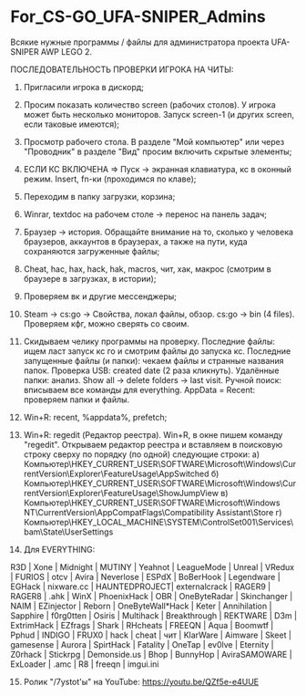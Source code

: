 # For_CS-GO_UFA-SNIPER_Admins
Всякие нужные программы / файлы для администратора проекта UFA-SNIPER AWP LEGO 2. 

ПОСЛЕДОВАТЕЛЬНОСТЬ ПРОВЕРКИ ИГРОКА НА ЧИТЫ: 

1. Пригласили игрока в дискорд;
2. Просим показать количество screen (рабочих столов). У игрока может быть несколько мониторов. Запуск screen-1 (и других screen, если таковые имеются);
3. Просмотр рабочего стола. В разделе "Мой компьютер" или через "Проводник" в разделе "Вид" просим включить скрытые элементы;
4. ЕСЛИ КС ВКЛЮЧЕНА => Пуск -> экранная клавиатура, кс в оконный режим. Insert, fn-ки (проходимся по клаве);
5. Переходим в папку загрузки, корзина;
6. Winrar, textdoc на рабочем столе -> перенос на панель задач; 
7. Браузер -> история. Обращайте внимание на то, сколько у человека браузеров, аккаунтов в браузерах, а также на пути, куда сохраняются загруженные файлы; 
8. Cheat, hac, hax, hack, hak, macros, чит, хак, макрос (смотрим в браузере в загрузках, в истории); 
9. Проверяем вк и другие мессенджеры; 
10. Steam -> cs:go -> Свойства, локал файлы, обзор. cs:go -> bin (4 files). Проверяем кфг, можно сверять со своим. 

11. Скидываем челику программы на проверку.
  Последние файлы: ищем ласт запуск кс го и смотрим файлы до запуска кс. 
  Последние запущенные файлы (и папки): чекаем файлы и странные названия папок.
  Проверка USB: created date (2 раза кликнуть).
  Удалённые папки: анализ. Show all -> delete folders -> last visit.
  Ручной поиск: вписываем все команды для everything.
  AppData = Recent: проверяем папки и файлы.
  
12. Win+R: recent, %appdata%, prefetch; 
13. Win+R: regedit (Редактор реестра). 
  Win+R, в окне пишем команду "regedit". Открываем редактор реестра и вставляем в поисковую строку сверху по порядку (по одной) следующие строки:
  а) Компьютер\HKEY_CURRENT_USER\SOFTWARE\Microsoft\Windows\CurrentVersion\Explorer\FeatureUsage\AppSwitched
  б) Компьютер\HKEY_CURRENT_USER\SOFTWARE\Microsoft\Windows\CurrentVersion\Explorer\FeatureUsage\ShowJumpView
  в) Компьютер\HKEY_CURRENT_USER\SOFTWARE\Microsoft\Windows NT\CurrentVersion\AppCompatFlags\Compatibility Assistant\Store
  г) Компьютер\HKEY_LOCAL_MACHINE\SYSTEM\ControlSet001\Services\bam\State\UserSettings

14. Для EVERYTHING: 

R3D | Xone | Midnight | MUTINY | Yeahnot | LeagueMode | Unreal | VRedux | FURIOS | otcv | Avira | Neverlose | ESPdX | BoBerHook  | Legendware | EGHack | nixware.cc | HAUNTEDPROJECT| externalcrack | RAGER9 | RAGER8 | .ahk | WinX | PhoenixHack | OBR  | OneByteRadar | Skinchanger | NAIM | EZinjector | Reborn | OneByteWall*Hack | Keter | Annihilation | Sapphire | f0rg0tten  | Osiris | Multihack | Breakthrough | REKTWARE | D3m | ExtrimHack | EZfrags | Shark | RHcheats | FREEQN | Aqua | Boomwtf | Pphud  | INDIGO | FRUX0 | hack | cheat | чит | KlarWare | Aimware | Skeet | gamesense | Aurora | SpirtHack | Fatality | OneTap  | ev0lve | Eternity | Z0rhack | Stickrpg | Demonside.us | Bhop | BunnyHop | AviraSAMOWARE | ExLoader | .amc | R8 | freeqn | imgui.ini 

15. Ролик "/7ystot'ы" на YouTube: https://youtu.be/QZf5e-e4UUE 
